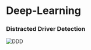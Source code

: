 # Deep-Learning

### Distracted Driver Detection

![DDD](https://storage.googleapis.com/kaggle-competitions/kaggle/5048/media/drivers_statefarm.png)
